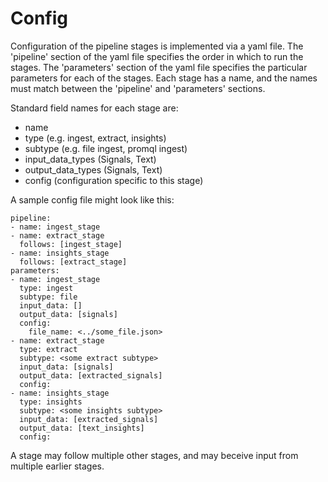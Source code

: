 # Config

Configuration of the pipeline stages is implemented via a yaml file.
The 'pipeline' section of the yaml file specifies the order in which to run the stages.
The 'parameters' section of the yaml file specifies the particular parameters for each of the stages.
Each stage has a name, and the names must match between the 'pipeline' and 'parameters' sections.

Standard field names for each stage are:
- name
- type (e.g. ingest, extract, insights)
- subtype (e.g. file ingest, promql ingest)
- input_data_types (Signals, Text)
- output_data_types (Signals, Text)
- config (configuration specific to this stage)

A sample config file might look like this:

```
pipeline:
- name: ingest_stage
- name: extract_stage
  follows: [ingest_stage]
- name: insights_stage
  follows: [extract_stage]
parameters:
- name: ingest_stage
  type: ingest
  subtype: file
  input_data: []
  output_data: [signals]
  config:
    file_name: <../some_file.json>
- name: extract_stage
  type: extract
  subtype: <some extract subtype>
  input_data: [signals]
  output_data: [extracted_signals]
  config:
- name: insights_stage
  type: insights
  subtype: <some insights subtype>
  input_data: [extracted_signals]
  output_data: [text_insights]
  config:
```

A stage may follow multiple other stages, and may beceive input from multiple earlier stages.

